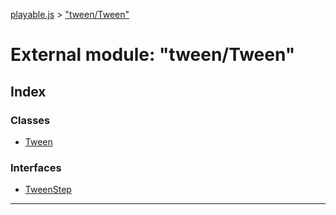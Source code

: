 [playable.js](../README.md) > ["tween/Tween"](../modules/_tween_tween_.md)

# External module: "tween/Tween"

## Index

### Classes

* [Tween](../classes/_tween_tween_.tween.md)

### Interfaces

* [TweenStep](../interfaces/_tween_tween_.tweenstep.md)

---

